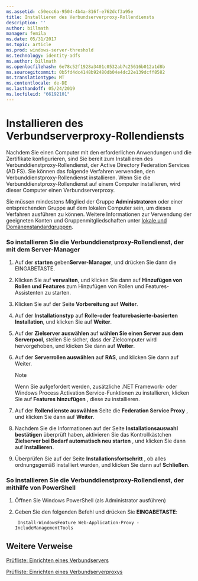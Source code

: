 ```yaml
---
ms.assetid: c50ecc6a-9504-4b4a-816f-e762dcf3a95e
title: Installieren des Verbundserverproxy-Rollendiensts
description: ''
author: billmath
manager: femila
ms.date: 05/31/2017
ms.topic: article
ms.prod: windows-server-threshold
ms.technology: identity-adfs
ms.author: billmath
ms.openlocfilehash: 6e78c52f1928a3401c0532ab7c25616b012a1d8b
ms.sourcegitcommit: 0b5fd4dc4148b92480db04e4dc22e139dcff8582
ms.translationtype: MT
ms.contentlocale: de-DE
ms.lasthandoff: 05/24/2019
ms.locfileid: "66192101"
---
```

# <a name="install-the-federation-service-proxy-role-service"></a>Installieren des Verbundserverproxy-Rollendiensts

Nachdem Sie einen Computer mit den erforderlichen Anwendungen und die Zertifikate konfigurieren, sind Sie bereit zum Installieren des Verbunddienstproxy-Rollendienst, der Active Directory Federation Services \(AD FS\). Sie können das folgende Verfahren verwenden, den Verbunddienstproxy-Rollendienst installieren. Wenn Sie die Verbunddienstproxy-Rollendienst auf einem Computer installieren, wird dieser Computer einen Verbundserverproxy.  
  
Sie müssen mindestens Mitglied der Gruppe **Administratoren** oder einer entsprechenden Gruppe auf dem lokalen Computer sein, um dieses Verfahren ausführen zu können.  Weitere Informationen zur Verwendung der geeigneten Konten und Gruppenmitgliedschaften unter [lokale und Domänenstandardgruppen](https://go.microsoft.com/fwlink/?LinkId=83477).   
  
### <a name="to-install-the-federation-service-proxy-role-service-using-the-server-manager"></a>So installieren Sie die Verbunddienstproxy-Rollendienst, der mit dem Server-Manager
  
1.  Auf der **starten** geben**Server-Manager**, und drücken Sie dann die EINGABETASTE.  
  
2.  Klicken Sie auf **verwalten**, und klicken Sie dann auf **Hinzufügen von Rollen und Features** zum Hinzufügen von Rollen und Features-Assistenten zu starten.  
  
3.  Klicken Sie auf der Seite **Vorbereitung** auf **Weiter**.  
  
4.  Auf der **Installationstyp** auf **Rolle\-oder featurebasierte\-basierten Installation**, und klicken Sie auf **Weiter**.  
  
5.  Auf der **Zielserver auswählen** auf **wählen Sie einen Server aus dem Serverpool**, stellen Sie sicher, dass der Zielcomputer wird hervorgehoben, und klicken Sie dann auf **Weiter**.  
  
6.  Auf der **Serverrollen auswählen** auf **RAS**, und klicken Sie dann auf Weiter.  
  
    > [!NOTE]  
    > Wenn Sie aufgefordert werden, zusätzliche .NET Framework- oder Windows Process Activation Service-Funktionen zu installieren, klicken Sie auf **Features hinzufügen** , diese zu installieren.  
  
7. Auf der **Rollendienste auswählen** Seite die **Federation Service Proxy** , und klicken Sie dann auf **Weiter**.  

8. Nachdem Sie die Informationen auf der Seite **Installationsauswahl bestätigen** überprüft haben, aktivieren Sie das Kontrollkästchen **Zielserver bei Bedarf automatisch neu starten** , und klicken Sie dann auf **Installieren**.  
  
13. Überprüfen Sie auf der Seite **Installationsfortschritt** , ob alles ordnungsgemäß installiert wurden, und klicken Sie dann auf **Schließen**.  

### <a name="to-install-the-federation-service-proxy-role-service-using-powershell"></a>So installieren Sie die Verbunddienstproxy-Rollendienst, der mithilfe von PowerShell

1. Öffnen Sie Windows PowerShell (als Administrator ausführen)

2. Geben Sie den folgenden Befehl und drücken Sie **EINGABETASTE**:

        Install-WindowsFeature Web-Application-Proxy -IncludeManagementTools



  
## <a name="additional-references"></a>Weitere Verweise  
[Prüfliste: Einrichten eines Verbundservers](Checklist--Setting-Up-a-Federation-Server.md)  
  
[Prüfliste: Einrichten eines Verbundserverproxys](Checklist--Setting-Up-a-Federation-Server-Proxy.md)  
  

